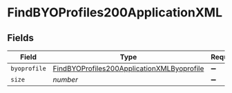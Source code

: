 # FindBYOProfiles200ApplicationXML


## Fields

| Field                                                                                                               | Type                                                                                                                | Required                                                                                                            | Description                                                                                                         | Example                                                                                                             |
| ------------------------------------------------------------------------------------------------------------------- | ------------------------------------------------------------------------------------------------------------------- | ------------------------------------------------------------------------------------------------------------------- | ------------------------------------------------------------------------------------------------------------------- | ------------------------------------------------------------------------------------------------------------------- |
| `byoprofile`                                                                                                        | [FindBYOProfiles200ApplicationXMLByoprofile](../../models/operations/findbyoprofiles200applicationxmlbyoprofile.md) | :heavy_minus_sign:                                                                                                  | N/A                                                                                                                 |                                                                                                                     |
| `size`                                                                                                              | *number*                                                                                                            | :heavy_minus_sign:                                                                                                  | N/A                                                                                                                 | 1                                                                                                                   |